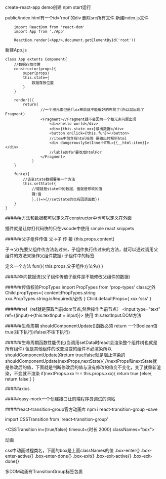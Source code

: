 create-react-app demo创建
npm start运行

public/index.html有一个id='root'的div
删除src所有文件
新建index.js文件
```import React from 'react'
    import ReactDom from 'react-dom'
    import App from './App'

    ReactDom.render(<App/>,document.getElementById('root'))
```
新建App.js
```import React,{Component,Fragment} from 'react'
class App extents Component{
    //数据存放位置
    constructor(props){
        super(props)
        this.state={
            数据存放位置
        }
    }

    render(){
        return(
                //一个根元素但是flex布局就不能很好的布局了(所以就出现了Fragment)
                <Fragment>//Fragment就不会因为一个根元素问题出现
                    <div>hello world</div>
                    <div>{this.state.xxx}读出数据</div>
                    <button onClick={this.fun}></button>
                    //item中包含有html标签 要输出时解析html
                    <div dangerouslySetInnerHTML={{__html:item}}></div>
                    //lable的for要改成htmlFor
                </Fragment>
            )
    }

    fun(e){
        //该变state数据要用一个方法
        this.setState({
            //键就是state中的数据，值就是修改的值
            键:值
            },()=>{//setState的也有回调函数})
    }
}
```
######方法和数据都可以定义在constructor中也可以定义在外面

插件就是让你打代码快的只在vscode中使用
simple react snippets

######父子组件传值
父->子
传
<Child conten={item}/>
接
{this.props.content}

子->父(先要父组件传方法名过来，子组件执行传过来的方法，就可以通过调用父组件的方法来操作父组件数据)
<Child xxx={this.fun} />
子组件中的标签
<div onClick={this.fun}></div>
定义一个方法
fun(){
    this.props.父子组件方法名()
}


#####单向数据流(父子组件传值子组件是不能修改父组件的数据)

######传值校验PropTypes
import PropTypes from 'prop-types'
class之外
Child.propTypes={
    content:PropTypes.string
    xxx.PropTypes.string.isRequired//必传
}
Child.defaultProps={
    xxx:'sss'
}



######ref（ref就是获取当前dom节点,然后操作当前节点）
<input type="text" ref={(input)=>{this.textInput = input}}>
使用
this.textInput.DOM方法

######生命周期
shouIdComponentUpdate()函数必须 return 一个Boolean值 true(往下执行)/false(不往下执行)

######生命周期函数性能优化(当调用setData时react会渲染整个组件树也就是所有组件)
但是其他组件的改变没变的组件不必渲染所以shouIdComponentUpdate的return true/false就是阻止渲染的
shouIdComponentUpdate(nextProps,nextState){
    //nextProps和nextState就是修改后的值，下面就是判断修改后的值与没有修改的值变不变化，变了就重新渲染，不变就不渲染
    if(nextProps.xxx !== this.props.xxx){
        return true
    }else{
        return false
    }
}


#####axios


#####easy-mock一个创建接口让前端程序员调试的网站

#####react-transition-group官方动画库
npm i react-transition-group -save
<!-- 基础库
    Transition
    CSSTransition
    TransitionGroup -->

import CSSTransition from 'react-transition-group'

<CSSTransition in={true/false} timeout={时长 2000} classNames="box">
    <div>动画</div>
</CSSTransition>

css中动画过程类名，下面的box是上面classNames的值
.box-enter{}
.box-enter-active{}
.box-enter-done{}
.box-exit{}
.box-exit-active{}
.box-exit-done{}

多DOM动画有TransitionGroup标签包裹